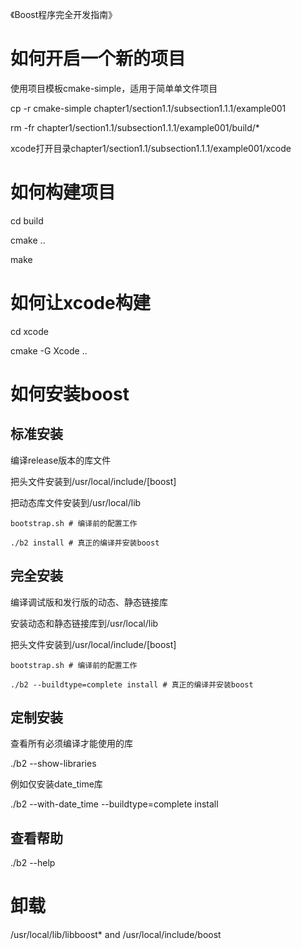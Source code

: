 《Boost程序完全开发指南》

# 如何开启一个新的项目

使用项目模板cmake-simple，适用于简单单文件项目

cp -r cmake-simple chapter1/section1.1/subsection1.1.1/example001

rm -fr chapter1/section1.1/subsection1.1.1/example001/build/*

xcode打开目录chapter1/section1.1/subsection1.1.1/example001/xcode

# 如何构建项目

cd build

cmake ..

make

# 如何让xcode构建

cd xcode

cmake -G Xcode ..

# 如何安装boost

## 标准安装

编译release版本的库文件

把头文件安装到/usr/local/include/[boost]

把动态库文件安装到/usr/local/lib

```
bootstrap.sh # 编译前的配置工作

./b2 install # 真正的编译并安装boost
```

## 完全安装

编译调试版和发行版的动态、静态链接库

安装动态和静态链接库到/usr/local/lib

把头文件安装到/usr/local/include/[boost]

```
bootstrap.sh # 编译前的配置工作

./b2 --buildtype=complete install # 真正的编译并安装boost
```

## 定制安装

查看所有必须编译才能使用的库

./b2 --show-libraries

例如仅安装date_time库

./b2 --with-date_time --buildtype=complete install

## 查看帮助

./b2 --help

# 卸载

/usr/local/lib/libboost* and /usr/local/include/boost
